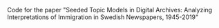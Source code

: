 
Code for the paper "Seeded Topic Models in Digital Archives: Analyzing Interpretations of Immigration in Swedish Newspapers, 1945-2019"
